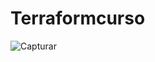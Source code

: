 # Terraformcurso



![Capturar](https://github.com/mdmadrigal/Terraformcurso/assets/109667151/c8e88ecd-30fc-4048-925d-9d80b12ca3b1)
